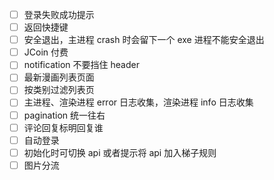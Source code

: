 - [ ] 登录失败成功提示
- [ ] 返回快捷键
- [ ] 安全退出，主进程 crash 时会留下一个 exe 进程不能安全退出
- [ ] JCoin 付费
- [ ] notification 不要挡住 header
- [ ] 最新漫画列表页面
- [ ] 按类别过滤列表页
- [ ] 主进程、渲染进程 error 日志收集，渲染进程 info 日志收集
- [ ] pagination 统一往右
- [ ] 评论回复标明回复谁
- [ ] 自动登录
- [ ] 初始化时可切换 api 或者提示将 api 加入梯子规则
- [ ] 图片分流